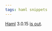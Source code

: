 ```yaml
---
tags: haml snippets
---
```


[Haml](/wiki/Haml) 3.0.15 [is out](http://groups.google.com/group/haml/browse_thread/thread/97686940a4018d76).
